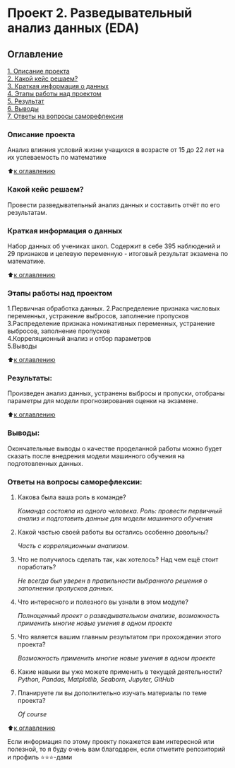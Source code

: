 # Проект 2. Разведывательный анализ данных (EDA)

## Оглавление  
[1. Описание проекта](README.md#Описание-проекта)    
[2. Какой кейс решаем?](README.md#Какой-кейс-решаем)  
[3. Краткая информация о данных](README.md#Краткая-информация-о-данных)  
[4. Этапы работы над проектом](README.md#Этапы-работы-над-проектом)  
[5. Результат](README.md#Результаты)    
[6. Выводы](README.md#Выводы)  
[7. Ответы на вопросы саморефлексии](README.md#Ответы-на-вопросы-саморефлексии:)

### Описание проекта    
Анализ влияния условий жизни учащихся в возрасте от 15 до 22 лет на их успеваемость по математике 

:arrow_up:[к оглавлению](README.md#Оглавление)


### Какой кейс решаем? 
Провести разведывательный анализ данных и составить отчёт по его результатам. 


### Краткая информация о данных
Набор данных об учениках школ. Содержит в себе 395 наблюдений и 29 признаков и целевую переменную - итоговый результат экзамена по математике.
  
:arrow_up:[к оглавлению](README.md#Оглавление)


### Этапы работы над проектом  
1.Первичная обработка данных.
2.Распределение признака числовых переменных, устранение выбросов, заполнение пропусков      
3.Распределение признака номинативных переменных, устранение выбросов, заполнение пропусков    
4.Корреляционный анализ и отбор параметров     
5.Выводы

:arrow_up:[к оглавлению](README.md#Оглавление)


### Результаты:  
Произведен анализ данных, устранены выбросы и пропуски, отобраны параметры для модели прогнозирования оценки на экзамене.

:arrow_up:[к оглавлению](README.md#Оглавление)


### Выводы:  
Окончательные выводы о качестве проделанной работы можно будет сказать после внедрения модели машинного обучения на подготовленных данных.

### Ответы на вопросы саморефлексии: 

1. Какова была ваша роль в команде?

    *Команда состояла из одного человека. Роль: провести первичный анализ и подготовить данные для модели машинного обучения*

2. Какой частью своей работы вы остались особенно довольны?

    *Часть с корреляционным анализом.*

3. Что не получилось сделать так, как хотелось? Над чем ещё стоит поработать?

    *Не всегда был уверен в правильности выбранного решения о заполнении пропусков данных.*


4. Что интересного и полезного вы узнали в этом модуле?

     *Полноценный проект о разведывательном анализе, возможность применить многие новые умения в одном проекте*

5. Что является вашим главным результатом при прохождении этого проекта?

    *Возможность применить многие новые умения в одном проекте*


6. Какие навыки вы уже можете применить в текущей деятельности?
    *Python, Pandas, Matplotlib, Seaborn, Jupyter, GitHub*

7. Планируете ли вы дополнительно изучать материалы по теме проекта?

    *Of course*

:arrow_up:[к оглавлению](README.md#Оглавление)


Если информация по этому проекту покажется вам интересной или полезной, то я буду очень вам благодарен, если отметите репозиторий и профиль ⭐️⭐️⭐️-дами
